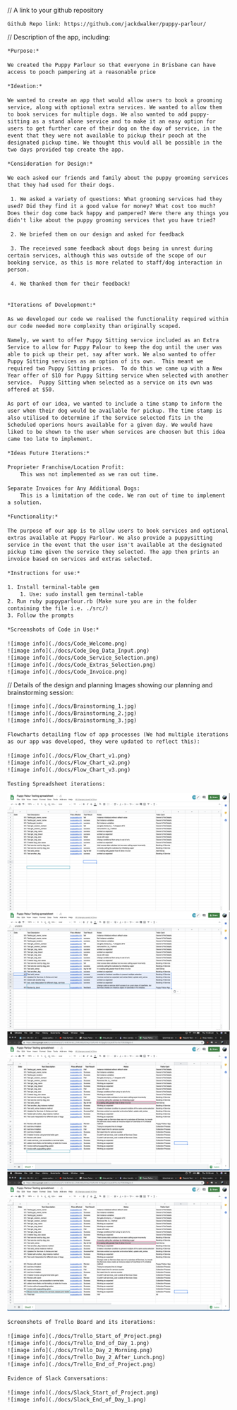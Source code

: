 // A link to your github repository
    
    Github Repo link: https://github.com/jackdwalker/puppy-parlour/

// Description of the app, including:

    *Purpose:*

    We created the Puppy Parlour so that everyone in Brisbane can have access to pooch pampering at a reasonable price

    *Ideation:*

    We wanted to create an app that would allow users to book a grooming service, along with optional extra services. We wanted to allow them to book services for multiple dogs. We also wanted to add puppy-sitting as a stand alone service and to make it an easy option for users to get further care of their dog on the day of service, in the event that they were not available to pickup their pooch at the designated pickup time. We thought this would all be possible in the two days provided top create the app.

    *Consideration for Design:*

    We each asked our friends and family about the puppy grooming services that they had used for their dogs.
    
     1. We asked a variety of questions: What grooming services had they used? Did they find it a good value for money? What cost too much? Does their dog come back happy and pampered? Were there any things you didn't like about the puppy grooming services that you have tried? 

     2. We briefed them on our design and asked for feedback

     3. The receieved some feedback about dogs being in unrest during certain services, although this was outside of the scope of our booking service, as this is more related to staff/dog interaction in person.

     4. We thanked them for their feedback!


    *Iterations of Development:*

    As we developed our code we realised the functionality required within our code needed more complexity than originally scoped.

    Namely, we want to offer Puppy Sitting service included as an Extra Service to allow for Puppy Palour to keep the dog until the user was able to pick up their pet, say after work. We also wanted to offer Puppy Sitting services as an option of its own.  This meant we required two Puppy Sitting prices.  To do this we came up with a New Year offer of $10 for Puppy Sitting service when selected with another service.  Puppy Sitting when selected as a service on its own was offered at $50.

    As part of our idea, we wanted to include a time stamp to inform the user when their dog would be available for pickup. The time stamp is also utilised to determine if the Service selected fits in the Scheduled operions hours available for a given day. We would have liked to be shown to the user when services are choosen but this idea came too late to implement.

    *Ideas Future Iterations:*

    Proprieter Franchise/Location Profit:
        This was not implemented as we ran out time.

    Separate Invoices for Any Additional Dogs: 
        This is a limitation of the code. We ran out of time to implement a solution.

    *Functionality:*

    The purpose of our app is to allow users to book services and optional extras available at Puppy Parlour. We also provide a puppysitting service in the event that the user isn't available at the designated pickup time given the service they selected. The app then prints an invoice based on services and extras selected.

    *Instructions for use:*

    1. Install terminal-table gem
        1. Use: sudo install gem terminal-table
    2. Run ruby puppyparlour.rb (Make sure you are in the folder containing the file i.e. ./src/)
    3. Follow the prompts
    
    *Screenshots of Code in Use:*

    ![image info](./docs/Code_Welcome.png)
    ![image info](./docs/Code_Dog_Data_Input.png)
    ![image info](./docs/Code_Service_Selection.png)
    ![image info](./docs/Code_Extras_Selection.png)
    ![image info](./docs/Code_Invoice.png)




// Details of the design and planning
    Images showing our planning and brainstorming session:

    ![image info](./docs/Brainstorming_1.jpg)
    ![image info](./docs/Brainstorming_2.jpg)
    ![image info](./docs/Brainstorming_3.jpg)

    Flowcharts detailing flow of app processes (We had multiple iterations as our app was developed, they were updated to reflect this):

    ![image info](./docs/Flow_Chart_v1.png)
    ![image info](./docs/Flow_Chart_v2.png)
    ![image info](./docs/Flow_Chart_v3.png)

    Testing Spreadsheet iterations:

   ![image info](./docs/Testing_End_of_Day_1.png)
   ![image info](./docs/Testing_Lunch_Day_2.png)
   ![image info](./docs/Testing_End_of_Day_2.png)
   ![image info](./docs/Testing_End_of_Project.png)

    Screenshots of Trello Board and its iterations:

    ![image info](./docs/Trello_Start_of_Project.png)
    ![image info](./docs/Trello_End_of_Day_1.png)
    ![image info](./docs/Trello_Day_2_Morning.png)
    ![image info](./docs/Trello_Day_2_After_Lunch.png)
    ![image info](./docs/Trello_End_of_Project.png)

    Evidence of Slack Conversations:

    ![image info](./docs/Slack_Start_of_Project.png)
    ![image info](./docs/Slack_End_of_Day_1.png)